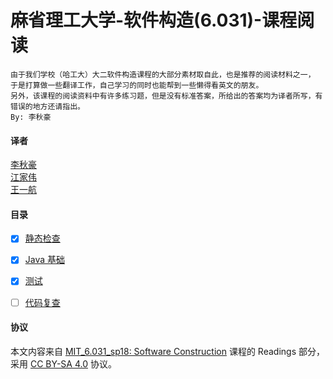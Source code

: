 # 麻省理工大学-软件构造(6.031)-课程阅读

```
由于我们学校（哈工大）大二软件构造课程的大部分素材取自此，也是推荐的阅读材料之一，
于是打算做一些翻译工作，自己学习的同时也能帮到一些懒得看英文的朋友。
另外，该课程的阅读资料中有许多练习题，但是没有标准答案，所给出的答案均为译者所写，有错误的地方还请指出。
By: 李秋豪
```
#### 译者
[李秋豪](http://www.cnblogs.com/liqiuhao/)  
[江家伟](https://github.com/vccxx)  
[王一航](https://github.com/wangyihang)  

#### 目录
- [x] [静态检查](src/Chapter-01/README.md)
- [x] [Java 基础](src/Chapter-02/README.md)
- [x] [测试](src/Chapter-03/README.md)
- [ ] [代码复查]()


#### 协议
本文内容来自 [MIT_6.031_sp18: Software Construction](http://web.mit.edu/6.031/www/sp18/) 课程的 Readings 部分，采用 [CC BY-SA 4.0](http://creativecommons.org/licenses/by-sa/4.0/) 协议。
